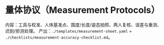 # 量体协议（Measurement Protocols）

内容：工具与校准、人体基准点、围度/长度/姿态拍照、两人复核、误差与重测、迟到/拒测处理。
产出：`./templates/measurement-sheet.yaml` + `./checklists/measurement-accuracy-checklist.md`。
